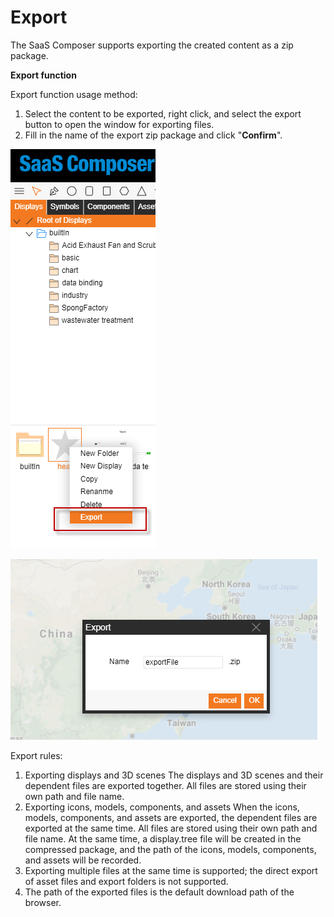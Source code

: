 # Export
The SaaS Composer supports exporting the created content as a zip package.

**Export function**

Export function usage method: 
1. Select the content to be exported, right click, and select the export button to open the window for exporting files.
2. Fill in the name of the export zip package and click "**Confirm**".


![导出按钮v2.png](image183.png)

![导出窗口v2.png](image184.png)

Export rules: 
1. Exporting displays and 3D scenes
The displays and 3D scenes and their dependent files are exported together. All files are stored using their own path and file name.
2. Exporting icons, models, components, and assets
When the icons, models, components, and assets are exported, the dependent files are exported at the same time. All files are stored using their own path and file name. At the same time, a display.tree file will be created in the compressed package, and the path of the icons, models, components, and assets will be recorded.
3. Exporting multiple files at the same time is supported; the direct export of asset files and export folders is not supported.
4. The path of the exported files is the default download path of the browser.